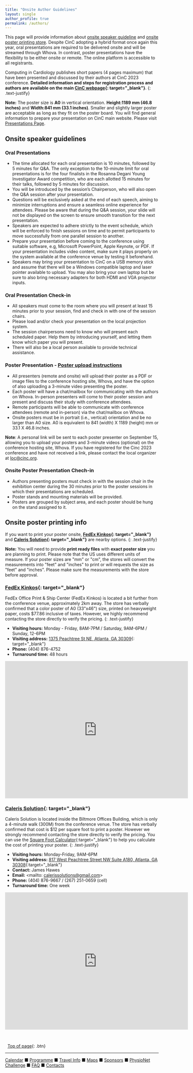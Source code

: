 ```yaml
---
title: "Onsite Author Guidelines"
layout: single
author_profile: true
permalink: /authors/
---
```

<a name="top"></a>
This page will provide information about [onsite speaker guideline](../authors/#speaker) and [onsite poster printing store](../authors/#poster). Despite CinC adopting a hybrid format once again this year, oral presentations are required to be delivered onsite and will be streamed through Whova. In contrast, poster presentations have the flexibility to be either onsite or remote. The online platform is accessible to all registrants.

Computing in Cardiology publishes short papers (4 pages maximum) that have been presented and discussed by their authors at CinC 2023 conference. **Detailed information and steps for registration process and authors are available on the main [CinC webpage](https://cinc.org/inf_authors/){: target="_blank"}**.
{: .text-justify}
<p class="notice--warning">
	<strong>Note:</strong> The poster size is <strong>A0</STRONG> in vertical orientation. <strong>Height:1189 mm (46.8 inches)</strong> and <strong>Width:841 mm (33.1 inches)</strong>. Smaller and slightly larger poster are acceptable as long as they fit on the poster board. You will find general information to prepare your presentation on CinC main website. Please visit <a href= "https://cinc.org/cinc-oral-or-poster-presentations/" target="_blank">Presentations Page</a>. 
</p>

## <a name="speaker"></a>Onsite speaker guidelines
### Oral Presentations
* The time allocated for each oral presentation is 10 minutes, followed by 5 minutes for Q&A. The only exception to the 10-minute limit for oral presentations is for the four finalists in the Rosanna Degani Young Investigator Award competition, who are each allotted 15 minutes for their talks, followed by 5 minutes for discussion.
* You will be introduced by the session’s Chairperson, who will also open the Q&A session after your presentation.
* Questions will be exclusively asked at the end of each speech, aiming to minimize interruptions and ensure a seamless online experience for attendees. Please be aware that during the Q&A session, your slide will not be displayed on the screen to ensure smooth transition for the next presentation. 
* Speakers are expected to adhere strictly to the event schedule, which will be enforced to finish sessions on time and to permit participants to move successfully from one parallel session to another. 
* Prepare your presentation before coming to the conference using suitable software, e.g, Microsoft PowerPoint, Apple Keynote, or PDF. If your presentation includes video content, make sure it plays properly on the system available at the conference venue by testing it beforehand. 
* Speakers may bring your presentation to CinC on a USB memory stick and assume that there will be a Windows compatible laptop and laser pointer available to upload. You may also bring your own laptop but be sure to also bring necessary adapters for both HDMI and VGA projector inputs. 

### Oral Presentation Check-in
* All speakers must come to the room where you will present at least 15 minutes prior to your session, find and check in with one of the session chairs. 
* Please load and/or check your presentation on the local projection system. 
* The session chairpersons need to know who will present each scheduled paper. Help them by introducing yourself, and letting them know which paper you will present. 
* There will also be a local person available to provide technical assistance. 

### Poster Presentation - **[Poster upload instructions](../instructions/)**
* All presenters (remote and onsite) will upload their poster as a PDF or image files to the conference hosting site, Whova, and have the option of also uploading a 3-minute video presenting the poster.
* Each poster will have a chat/mailbox for communicating with the authors on Whova. 
In-person presenters will come to their poster session and present and discuss their study with conference attendees. 
* Remote participants will be able to communicate with conference attendees (remote and in-person) via the chat/mailbox on Whova. 
* Onsite posters must be in portrait (i.e., vertical) orientation and be no larger than A0 size. A0 is equivalent to 841 (width) X 1189 (height) mm or 33.1 X 46.8 inches. 

<p class="notice--warning">
	<strong>Note</strong>: A personal link will be sent to each poster presenter on September 15, allowing you to upload your posters and 3-minute videos (optional) on the conference hosting site, Whova. If you have registered for the Cinc 2023 conference and have not received a link, please contact the local organizer at <a href="mailto:loc@cinc.org">loc@cinc.org</a>.</p>

### Onsite Poster Presentation Chech-in
* Authors presenting posters must check in with the session chair in the exhibition center during the 30 minutes prior to the poster sessions in which their presentations are scheduled. 
* Poster stands and mounting materials will be provided. 
* Posters are grouped by subject area, and each poster should be hung on the stand assigned to it. 

## <a name="poster"></a>Onsite poster printing info
If you want to print your poster onsite, **[FedEx Kinkos](https://local.fedex.com/en-us/ga/atlanta/office-1509?cmp=LOC-1001545-3-1-971-1110000-US-US-EN-GPLCOPYANDPRINT){: target="_blank"}** and **[Caleris Solution](https://calerissolutions.com/){: target="_blank"}** are nearby options.
{: .text-justify}
<p class="notice--warning">
	<strong>Note:</strong> You will need to provide <strong>print ready files</strong> with <strong>exact poster size</strong> you are planning to print. Please note that the US uses different units of measure. If your poster sizes are "mm" or "cm", the stores will convert the measurements into "feet" and "inches" to print or will requests the size as "feet" and "inches". Please make sure the measurements with the store before approval.
</p>

### [FedEx Kinkos](https://local.fedex.com/en-us/ga/atlanta/office-1509?cmp=LOC-1001545-3-1-971-1110000-US-US-EN-GPLCOPYANDPRINT){: target="_blank"}
FedEx Office Print & Ship Center (FedEx Kinkos) is located a bit further from the conference venue, approximately 2km away. The store has verbally confirmed that a color poster of A0 (33"x46") size, printed on heavyweight paper, costs $77.86 inclusive of taxes. However, we highly recommend contacting the store directly to verify the pricing. 
{: .text-justify}

* **Visiting hours:** Monday - Friday, 8AM-7PM / Saturday, 9AM-6PM / Sunday, 12-6PM
* **Visiting address:** [1375 Peachtree St NE, Atlanta, GA 30309](https://goo.gl/maps/LGkTE1sRe8Y9rw1y9){: target="_blank"}
* **Phone:** (404) 876-4752
* **Turnaround time:** 48 hours

<iframe src="https://www.google.com/maps/embed?pb=!1m28!1m12!1m3!1d13264.344751697727!2d-84.3965634795307!3d33.784272422142436!2m3!1f0!2f0!3f0!3m2!1i1024!2i768!4f13.1!4m13!3e3!4m5!1s0x88f50466be9894e5%3A0x6c3a4370c99dd7d7!2sGlobal%20Learning%20and%20Conference%20Center%2C%204th%20Street%20Northwest%2C%20Atlanta%2C%20GA!3m2!1d33.7761528!2d-84.38952259999999!4m5!1s0x88f5045004bd9987%3A0xb313a9b59022144f!2sFedEx%20Office%20Print%20%26%20Ship%20Center%2C%201375%20Peachtree%20St%20NE%2C%20Atlanta%2C%20GA%2030309!3m2!1d33.792223!2d-84.38585499999999!5e0!3m2!1sen!2sus!4v1688740012223!5m2!1sen!2sus" width="600" height="450" style="border:0;" allowfullscreen="" loading="lazy" referrerpolicy="no-referrer-when-downgrade"></iframe>

### [Caleris Solution](https://calerissolutions.com/){: target="_blank"}
Caleris Solution is located inside the Biltmore Offices Building, which is only a 4-minute walk (300M) from the conference venue. The store has verbally confirmed that cost is $12 per square foot to print a poster. However we strongly recommend contacting the store directly to verify the pricing. You can use the [Square Foot Calculator](https://www.thecalculatorsite.com/misc/square-footage-calculator.php){:target="_blank"} to help you calculate the cost of printing your poster.
{: .text-justify}
* **Visiting hours:** Monday-Friday, 9AM-6PM
* **Visiting address:** [817 West Peachtree Street NW Suite A180, Atlanta, GA 30308](https://goo.gl/maps/ozQd2m1yKbtoWr4F9){:target="_blank"}
* **Contact:** James Hawes
* **Email:** <mailto: calerissolutions@gmail.com>
* **Phone:** (404) 876-9667 / (267) 251-0659 (cell)
* **Turnaround time:** One week

<iframe src="https://www.google.com/maps/embed?pb=!1m28!1m12!1m3!1d3316.3746350177776!2d-84.39081672358645!3d33.77682252326189!2m3!1f0!2f0!3f0!3m2!1i1024!2i768!4f13.1!4m13!3e3!4m5!1s0x88f50466be9894e5%3A0x6c3a4370c99dd7d7!2sGlobal%20Learning%20and%20Conference%20Center%2C%204th%20Street%20Northwest%2C%20Atlanta%2C%20GA!3m2!1d33.7761528!2d-84.38952259999999!4m5!1s0x88f50466c2db507d%3A0x5686d4e4df763036!2sCaleris%20Solutions%2C%20(Printing%2C%20Pack%20%26%20Ship%2C%20Promotional%20Products)%2C%20817%20West%20Peachtree%20Street%20Northwest%20Suite%20A180%20404%2C%20Inside%20Biltmore%20Offices%20Bldg%2C%209667%20876%20Suite%20A180%2C%20Atlanta%2C%20GA%2030308!3m2!1d33.7773239!2d-84.38698409999999!5e0!3m2!1sen!2sus!4v1688740095000!5m2!1sen!2sus" width="600" height="450" style="border:0;" allowfullscreen="" loading="lazy" referrerpolicy="no-referrer-when-downgrade"></iframe>


&nbsp;

&nbsp;
[Top of page](#top){: .btn}

---

[Calendar](../dates/) &#9632; [Programme](../programme/) &#9632; [Travel Info](../travel/) &#9632; [Maps](../map) &#9632; [Sponsors](../sponsors/) &#9632; [PhysioNet Challenge](../challenge/) &#9632; [FAQ](../faq/) &#9632; [Contacts](../contact/)
